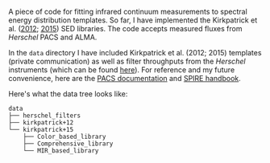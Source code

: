 A piece of code for fitting infrared continuum measurements to spectral energy distribution templates. So far, I have implemented the Kirkpatrick et al. ([2012](http://adsabs.harvard.edu/abs/2012ApJ...759..139K); [2015](http://adsabs.harvard.edu/abs/2015ApJ...814....9K)) SED libraries. The code accepts measured fluxes from *Herschel* PACS and ALMA.

In the `data` directory I have included Kirkpatrick et al. (2012; 2015) templates (private communication) as well as filter throughputs from the *Herschel* instruments (which can be found [here](http://svo2.cab.inta-csic.es/svo/theory/fps/index.php?mode=browse&gname=Herschel)). For reference and my future convenience, here are the [PACS documentation](http://svo2.cab.inta-csic.es/svo/theory/fps/index.php?mode=browse&gname=Herschel) and [SPIRE
handbook](http://herschel.esac.esa.int/Docs/SPIRE/html/spire_om.html).

Here's what the data tree looks like:

    data
    ├── herschel_filters
    ├── kirkpatrick+12
    └── kirkpatrick+15
        ├── Color_based_library
        ├── Comprehensive_library
        └── MIR_based_library